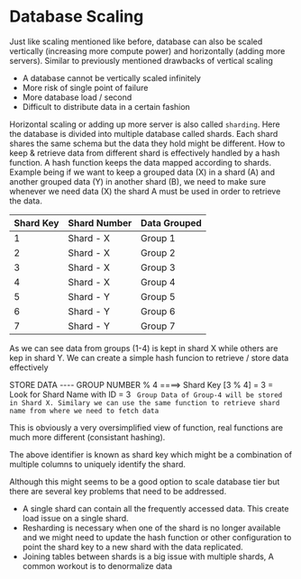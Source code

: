 # Database Scaling

Just like scaling mentioned like before, database can also be scaled vertically (increasing more compute power) and horizontally (adding more servers). 
Similar to previously mentioned drawbacks of vertical scaling

- A database cannot be vertically scaled infinitely
- More risk of single point of failure
- More database load / second
- Difficult to distribute data in a certain fashion

Horizontal scaling or adding up more server is also called `sharding`. Here the database is divided into multiple database called shards. Each shard shares the same schema but the data they hold might be different. How to keep & retrieve data from different shard is effectively handled by a hash function. A hash function keeps the data mapped according to shards. Example being if we want to keep a grouped data (X) in a shard (A) and another grouped data (Y) in another shard (B), we need to make sure whenever we need data (X) the shard A must be used in order to retrieve the data. 

| Shard Key | Shard Number | Data Grouped
| ----------- | ----------- | ---------- |
| 1    | Shard - X | Group 1
| 2    | Shard - X | Group 2
| 3    | Shard - X | Group 3
| 4    | Shard - X | Group 4
| 5    | Shard - Y | Group 5
| 6    | Shard - Y | Group 6
| 7    | Shard - Y | Group 7

As we can see data from groups (1-4) is kept in shard X while others are kep in shard Y. We can create a simple hash funcion to retrieve / store data effectively

STORE DATA ---- GROUP NUMBER % 4 ====> Shard Key
                [3 % 4] = 3
                        = Look for Shard Name with ID = 3
``` Group Data of Group-4 will be stored in Shard X. Similary we can use the same function to retrieve shard name from where we need to fetch data```

This is obviously a very oversimplified view of function, real functions are much more different (consistant hashing). 

The above identifier is known as shard key which might be a combination of multiple columns to uniquely identify the shard. 


Although this might seems to be a good option to scale database tier but there are several key problems that need to be addressed. 
- A single shard can contain all the frequently accessed data. This create load issue on a single shard. 
- Resharding is necessary when one of the shard is no longer available and we might need to update the hash function or other configuration to point the shard key to a new shard with the data replicated. 
- Joining tables between shards is a big issue with multiple shards, A common workout is to denormalize data